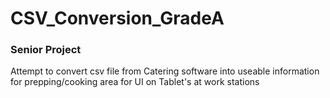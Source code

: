 # CSV_Conversion_GradeA
### Senior Project
Attempt to convert csv file from Catering software into useable information for prepping/cooking area for UI on Tablet's at work stations
